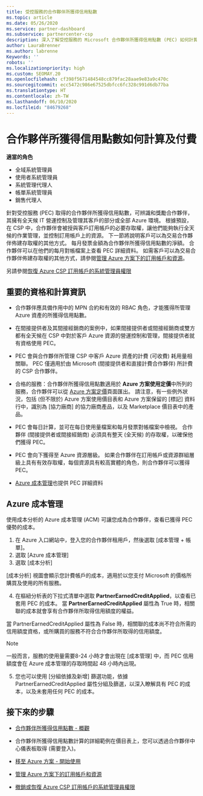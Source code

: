 ```yaml
---
title: 受控服務的合作夥伴所獲得信用點數
ms.topic: article
ms.date: 05/26/2020
ms.service: partner-dashboard
ms.subservice: partnercenter-csp
description: 深入了解受控服務的 Microsoft 合作夥伴所獲得信用點數 (PEC) 如何計算及支付，以及如何確保您符合資格。
author: LauraBrenner
ms.author: labrenne
Keywords: ''
robots: ''
ms.localizationpriority: high
ms.custom: SEOMAY.20
ms.openlocfilehash: cf398f5671484548cc879fac28aae9e83a9c470c
ms.sourcegitcommit: ecc5472c986e67525dbfcc6fc328c991d6db77ba
ms.translationtype: HT
ms.contentlocale: zh-TW
ms.lasthandoff: 06/10/2020
ms.locfileid: "84679268"
---
```

# <a name="how-the-partner-earned-credit-is-calculated-and-paid"></a>合作夥伴所獲得信用點數如何計算及付費

**適當的角色**

- 全域系統管理員
- 使用者系統管理員
- 系統管理代理人
- 帳單系統管理員
- 銷售代理人

針對受控服務 (PEC) 取得的合作夥伴所獲得信用點數，可辨識和獎勵合作夥伴，其擁有全天候 IT 營運控制及管理其客戶的部分或全部 Azure 環境。 根據預設，在 CSP 中，合作夥伴會被授與客戶訂用帳戶的必要存取權，讓他們能夠執行全天候的作業管理，並控制訂用帳戶上的資源。 下一節將說明客戶可以為交易合作夥伴佈建存取權的其他方式。 每月發票金額為合作夥伴所獲得信用點數的淨額。 合作夥伴可以在他們的每月對帳檔案上查看 PEC 詳細資料。 如需客戶可以為交易合作夥伴佈建存取權的其他方式，請參閱[管理 Azure 方案下的訂用帳戶和資源](azure-plan-manage.md)。

另請參閱[恢復 Azure CSP 訂用帳戶的系統管理員權限](revoke-reinstate-csp.md)

## <a name="important-eligibility-and-calculation-information"></a>重要的資格和計算資訊

- 合作夥伴應具備作用中的 MPN 合約和有效的 RBAC 角色，才能獲得所管理 Azure 資產的所獲得信用點數。 

- 在間接提供者及其間接經銷商的案例中，如果間接提供者或間接經銷商或雙方都有全天候在 CSP 中對於客戶 Azure 資源的營運控制和管理，間接提供者就有資格使用 PEC。

- PEC 會與合作夥伴所管理 CSP 中客戶 Azure 資產的計費 (可收費) 耗用量相關聯。 PEC 僅適用於由 Microsoft (間接提供者和直接計費合作夥伴) 所計費的 CSP 合作夥伴。 

- 合格的服務：合作夥伴所獲得信用點數適用於 **Azure 方案使用定價**中所列的服務，合作夥伴可以從 [Azure 方案定價](https://partner.microsoft.com/commerce/sales)頁面匯出。 請注意，有一些例外狀況，包括 (但不限於) Azure 方案使用價目表和 Azure 方案保留的 [標記] 資料行中，識別為 [協力廠商] 的協力廠商產品，以及 Marketplace 價目表中的產品。

- PEC 會每日計算，並可在每日使用量檔案和每月發票對帳檔案中檢視。 合作夥伴 (間接提供者或間接經銷商) 必須具有整天 (全天候) 的存取權，以確保他們獲得 PEC。  

- PEC 會向下獲得至 Azure 資源層級。 如果合作夥伴在訂用帳戶或資源群組層級上具有有效存取權，每個資源具有較高實體的角色，則合作夥伴可以獲得 PEC。  

- [Azure 成本管理](https://go.microsoft.com/fwlink/?linkid=2106482)也提供 PEC 詳細資料

## <a name="azure-cost-management"></a>Azure 成本管理

 使用成本分析的 Azure 成本管理 (ACM) 可讓您成為合作夥伴，查看已獲得 PEC 優勢的成本。  

1. 在 Azure 入口網站中，登入您的合作夥伴租用戶，然後選取 [成本管理 + 帳單]。
2.  選取 [Azure 成本管理]
3.  選取 [成本分析]

[成本分析] 視圖會顯示您計費帳戶的成本，適用於以您支付 Microsoft 的價格所購買及使用的所有服務。

4.  在樞紐分析表的下拉式清單中選取 **PartnerEarnedCreditApplied**，以查看已套用 PEC 的成本。 當 **PartnerEarnedCreditApplied** 屬性為 True 時，相關聯的成本就會享有合作夥伴所取得信用額度的權益。 

當 PartnerEarnedCreditApplied 屬性為 False 時，相關聯的成本尚不符合所需的信用額度資格，或所購買的服務不符合合作夥伴所取得的信用額度。

>[!NOTE] 
>一般而言，服務的使用量需要8-24 小時才會出現在 [成本管理] 中，而 PEC 信用額度會在 Azure 成本管理的存取時間起 48 小時內出現。

5. 您也可以使用 [分組依據及新增] 篩選功能，依據 PartnerEarnedCreditApplied 屬性分組及篩選，以深入瞭解具有 PEC 的成本，以及未套用任何 PEC 的成本。

## <a name="next-steps"></a>接下來的步驟

- [合作夥伴所獲得信用點數 - 概觀](partner-earned-credit.md)

- 合作夥伴所獲得信用點數計算的詳細範例在價目表上，您可以透過合作夥伴中心儀表板取得 (需要登入)。

- [移至 Azure 方案 - 開始使用](azure-plan-get-started.md)

- [管理 Azure 方案下的訂用帳戶和資源](azure-plan-manage.md)

- [撤銷或恢復 Azure CSP 訂用帳戶的系統管理員權限](revoke-reinstate-csp.md)

